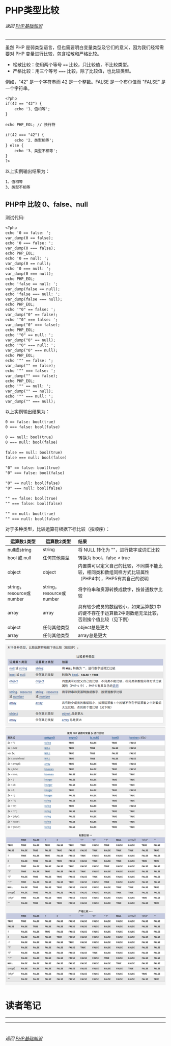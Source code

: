 # PHP类型比较
###### 返回 [PHP基础知识](../PHP基础知识.md)
***


虽然 PHP 是弱类型语言，但也需要明白变量类型及它们的意义，因为我们经常需要对 PHP 变量进行比较，包含松散和严格比较。
- 松散比较：使用两个等号 `==` 比较，只比较值，不比较类型。
- 严格比较：用三个等号 `===` 比较，除了比较值，也比较类型。

例如，"42" 是一个字符串而 42 是一个整数。FALSE 是一个布尔值而 "FALSE" 是一个字符串。
```
<?php
if(42 == "42") {
    echo '1、值相等';
}
 
echo PHP_EOL; // 换行符
 
if(42 === "42") {
    echo '2、类型相等';
} else {
    echo '3、类型不相等';
}
?>
```
以上实例输出结果为：
```
1、值相等
3、类型不相等
```


## PHP中 比较 0、false、null
测试代码:
```
<?php
echo '0 == false: ';
var_dump(0 == false);
echo '0 === false: ';
var_dump(0 === false);
echo PHP_EOL;
echo '0 == null: ';
var_dump(0 == null);
echo '0 === null: ';
var_dump(0 === null);
echo PHP_EOL;
echo 'false == null: ';
var_dump(false == null);
echo 'false === null: ';
var_dump(false === null);
echo PHP_EOL;
echo '"0" == false: ';
var_dump("0" == false);
echo '"0" === false: ';
var_dump("0" === false);
echo PHP_EOL;
echo '"0" == null: ';
var_dump("0" == null);
echo '"0" === null: ';
var_dump("0" === null);
echo PHP_EOL;
echo '"" == false: ';
var_dump("" == false);
echo '"" === false: ';
var_dump("" === false);
echo PHP_EOL;
echo '"" == null: ';
var_dump("" == null);
echo '"" === null: ';
var_dump("" === null);
```
以上实例输出结果为：
```
0 == false: bool(true)
0 === false: bool(false)

0 == null: bool(true)
0 === null: bool(false)

false == null: bool(true)
false === null: bool(false)

"0" == false: bool(true)
"0" === false: bool(false)

"0" == null: bool(false)
"0" === null: bool(false)

"" == false: bool(true)
"" === false: bool(false)

"" == null: bool(true)
"" === null: bool(false)
```

对于多种类型，比较运算符根据下标比较（按顺序）：

| 运算数1类型 | 运算数2类型 | 结果 |
| --- | --- | :--- |
| null或string | string | 将 NULL 转化为 ""，进行数字或词汇比较 |
| bool 或 null | 任何其他类型 | 转换为 bool，false < true |
| object | object | 内置类可以定义自己的比较，不同类不能比较，相同类和数组同样方式比较属性（PHP4中），PHP5有其自己的说明 |
| string，resource或number | string，resource或number | 将字符串和资源转换成数字，按普通数字比较 |
| array | array | 具有较少成员的数组较小，如果运算数1中的键不存在于运算数2中则数组无法比较，否则挨个值比较（见下例） |
| object | 任何其他类型 | object总是更大 |
| array | 任何其他类型 | array总是更大 |

![](./images/PHP类型比较/比较多种类型.png)  
![](./images/PHP类型比较/使用PHP函数对变量$x进行比较.png)




# 读者笔记
***





***
#
###### 返回 [PHP基础知识](../PHP基础知识.md)